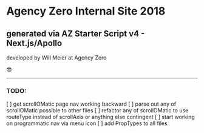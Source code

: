 #  Agency Zero Internal Site 2018 

##  generated via AZ Starter Script v4 - Next.js/Apollo 

developed by Will Meier at Agency Zero 

😎

----------------------------------------------------------------

### **TODO:**

[ ] get scrollOMatic page nav working backward
[ ] parse out any of scrollOMatic possible to other files
[ ] refactor any of scrollOMatic to use routeType instead of scrollAxis or anything else contingent
[ ] start working on programmatic nav via menu icon
[ ] add PropTypes to all files
